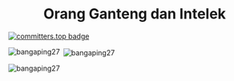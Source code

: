 <h1 align="center">Orang Ganteng dan Intelek</h1>

[![committers.top badge](https://user-badge.committers.top/indonesia_private/USERNAME.svg)](https://user-badge.committers.top/indonesia_private/bangaping27)


<p><img align="left" src="https://github-readme-stats.vercel.app/api/top-langs?username=bangaping27&show_icons=true&locale=en&layout=compact" alt="bangaping27" /></p>

<p>&nbsp;<img align="center" src="https://github-readme-stats.vercel.app/api?username=bangaping27&show_icons=true&locale=en" alt="bangaping27" /></p>

<p><img align="center" src="https://github-readme-streak-stats.herokuapp.com/?user=bangaping27&" alt="bangaping27" /></p>
